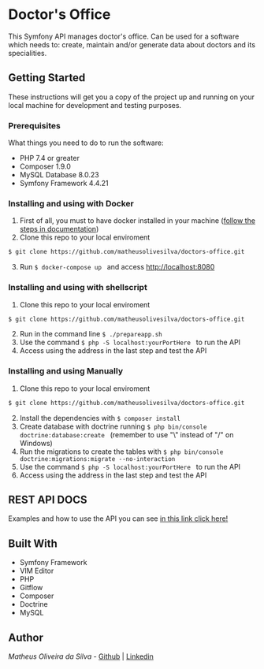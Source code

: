 # Doctor's Office
This Symfony API manages doctor's office. Can be used for a software which needs to: create, maintain and/or generate data about doctors and its specialities.

## Getting Started
These instructions will get you a copy of the project up and running on your local machine for development and testing purposes.

### Prerequisites
What things you need to do to run the software:
* PHP 7.4 or greater
* Composer 1.9.0
* MySQL Database 8.0.23 
* Symfony Framework 4.4.21


### Installing and using with Docker
1. First of all, you must to have docker installed in your machine ([follow the steps in documentation](https://docs.docker.com/get-docker/))
2. Clone this repo to your local enviroment 
```bash 
$ git clone https://github.com/matheusolivesilva/doctors-office.git
```
3. Run ```$ docker-compose up ``` and access [http://localhost:8080](http://localhost:8080)


### Installing and using with shellscript
1. Clone this repo to your local enviroment 
```bash 
$ git clone https://github.com/matheusolivesilva/doctors-office.git
```
2. Run in the command line ```$ ./prepareapp.sh ```
3. Use the command ```$ php -S localhost:yourPortHere ``` to run the API 
4. Access using the address in the last step and test the API 

### Installing and using Manually
1. Clone this repo to your local enviroment 
```bash 
$ git clone https://github.com/matheusolivesilva/doctors-office.git
```
2. Install the dependencies with ```$ composer install ```
3. Create database with doctrine running ```$ php bin/console doctrine:database:create ``` (remember to use "\\" instead of "/" on Windows)
4. Run the migrations to create the tables with ```$ php bin/console doctrine:migrations:migrate --no-interaction ```
5. Use the command ```$ php -S localhost:yourPortHere ``` to run the API
5. Access using the address in the last step and test the API

## REST API DOCS
Examples and how to use the API you can see [in this link click here!](docs.png)


## Built With
* Symfony Framework
* VIM Editor
* PHP
* Gitflow
* Composer
* Doctrine
* MySQL

## Author
*Matheus Oliveira da Silva* - [Github](https://github.com/matheusolivesilva) | [Linkedin](https://www.linkedin.com/in/matheusoliveirasilva/)

